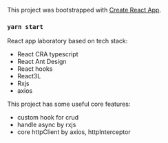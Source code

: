 This project was bootstrapped with [Create React App](https://github.com/facebook/create-react-app).

### `yarn start`

React app laboratory based on tech stack:
- React CRA typescript
- React Ant Design
- React hooks
- React3L
- Rxjs
- axios

This project has some useful core features:
- custom hook for crud
- handle async by rxjs
- core httpClient by axios, httpInterceptor
